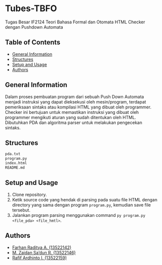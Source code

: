 # Tubes-TBFO
Tugas Besar IF2124 Teori Bahasa Formal dan Otomata HTML Checker dengan Pushdown Automata

## Table of Contents
* [General Information](#general-information)
* [Structures](#structures)
* [Setup and Usage](#setup-and-usage)
* [Authors](#authors)

## General Information
Dalam proses pembuatan program dari sebuah Push Down Automata menjadi instruksi yang dapat
dieksekusi oleh mesin/program, terdapat pemeriksaan sintaks atau kompilasi HTML yang dibuat oleh
programmer. Checker ini bertujuan untuk memastikan instruksi yang dibuat oleh programmer
mengikuti aturan yang sudah ditentukan oleh HTML.
<br />
Dibutuhkan PDA dan algoritma parser untuk melakukan pengecekan sintaks. 

## Structures
```bash
pda.txt
program.py
index.html
README.md
```

## Setup and Usage
1. Clone repository.
2. Ketik source code yang hendak di parsing pada suatu file HTML dengan directory yang sama dengan program `program.py`, kemudian save file tersebut.
3. Jalankan program parsing menggunakan command `py program.py <file_pda> <file_hmtl>`.

## Authors
* [Farhan Raditya A. 			(13522142)](https://github.com/sibobbbbbb)
* [M. Zaidan Sa’dun R.			(13522146)](https://github.com/zaidanav)
* [Rafif Ardhinto I. 			(13522159)](https://github.com/ozarabal)